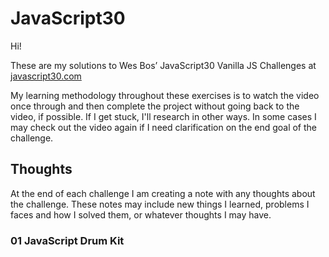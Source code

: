 # JavaScript30

Hi!

These are my solutions to Wes Bos’ JavaScript30 Vanilla JS Challenges at [javascript30.com](https://javascript30.com)

My learning methodology throughout these exercises is to watch the video once through and then complete the project without going back to the video, if possible. If I get stuck, I'll research in other ways. In some cases I may check out the video again if I need clarification on the end goal of the challenge.

## Thoughts

At the end of each challenge I am creating a note with any thoughts about the challenge. These notes may include new things I learned, problems I faces and how I solved them, or whatever thoughts I may have.

### 01 JavaScript Drum Kit
